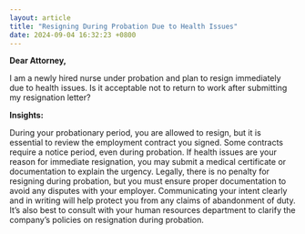 ```yaml
---
layout: article
title: "Resigning During Probation Due to Health Issues"
date: 2024-09-04 16:32:23 +0800
---
```


<p><strong>Dear Attorney,</strong></p><p>I am a newly hired nurse under probation and plan to resign immediately due to health issues. Is it acceptable not to return to work after submitting my resignation letter?</p><p><strong>Insights:</strong></p><p>During your probationary period, you are allowed to resign, but it is essential to review the employment contract you signed. Some contracts require a notice period, even during probation. If health issues are your reason for immediate resignation, you may submit a medical certificate or documentation to explain the urgency. Legally, there is no penalty for resigning during probation, but you must ensure proper documentation to avoid any disputes with your employer. Communicating your intent clearly and in writing will help protect you from any claims of abandonment of duty. It’s also best to consult with your human resources department to clarify the company’s policies on resignation during probation.</p>